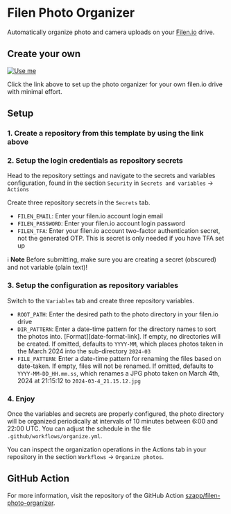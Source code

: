 # Filen Photo Organizer

Automatically organize photo and camera uploads on your [Filen.io](https://filen.io) drive.

## Create your own

[![Use me](https://img.shields.io/badge/template-use%20me-green?style=for-the-badge&logo=github)](https://repo.new/?template_name=filen-photo-organizer-template&template_owner=szapp&name=filen-photo-organizer&description=Automatically%20organizes%20my%20filen.io%20photos)

Click the link above to set up the photo organizer for your own filen.io drive with minimal effort.

## Setup

### 1. Create a repository from this template by using the link above

### 2. Setup the login credentials as repository secrets

Head to the repository settings and navigate to the secrets and variables configuration, found in the section `Security` in `Secrets and variables` -> `Actions`

Create three repository secrets in the `Secrets` tab.

- `FILEN_EMAIL`: Enter your filen.io account login email
- `FILEN_PASSWORD`: Enter your filen.io account login password
- `FILEN_TFA`: Enter your filen.io account two-factor authentication secret, not the generated OTP. This is secret is only needed if you have TFA set up

ℹ️ **Note** Before submitting, make sure you are creating a secret (obscured) and not variable (plain text)!

### 3. Setup the configuration as repository variables

Switch to the `Variables` tab and create three repository variables.

- `ROOT_PATH`: Enter the desired path to the photo directory in your filen.io drive
- `DIR_PATTERN`: Enter a date-time pattern for the directory names to sort the photos into. [Format][date-format-link]. If empty, no directories will be created. If omitted, defaults to `YYYY-MM`, which places photos taken in the March 2024 into the sub-directory `2024-03`
- `FILE_PATTERN`: Enter a date-time pattern for renaming the files based on date-taken. If empty, files will not be renamed. If omitted, defaults to `YYYY-MM-DD_HH.mm.ss`, which renames a JPG photo taken on March 4th, 2024 at 21:15:12 to `2024-03-4_21.15.12.jpg`

### 4. Enjoy

Once the variables and secrets are properly configured, the photo directory will be organized periodically at intervals of 10 minutes between 6:00 and 22:00 UTC. You can adjust the schedule in the file `.github/workflows/organize.yml`.

You can inspect the organization operations in the Actions tab in your repository in the section `Workflows` -> `Organize photos`.

## GitHub Action

For more information, visit the repository of the GitHub Action [szapp/filen-photo-organizer](https://github.com/szapp/filen-photo-organizer).
